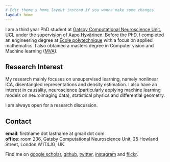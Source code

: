 ```yaml
---
# Edit theme's home layout instead if you wanna make some changes
layout: home
---
```


I am a third year PhD student at [Gatsby Computational Neuroscience Unit](http://www.gatsby.ucl.ac.uk/), [UCL](https://www.ucl.ac.uk/) under the supervision of [Aapo Hyvärinen](https://www.cs.helsinki.fi/u/ahyvarin/). Before the PhD, I completed an engineering degree at [École polytechnique](https://www.polytechnique.edu) with a focus on applied mathematics. I also obtained a masters degree in Computer vision and Machine learning ([MVA](https://math.ens-paris-saclay.fr/version-francaise/formations/master-mva/)).


## Research Interest

My research mainly focuses on unsupervised learning, namely nonlinear ICA, disentangled representations and density estimation. I also have an interest in causality, neuroscience (particularly applying machine learning models on neuroimaging data), statistical physics and differential geometry.

I am always open for a research discussion.




## Contact
**email**: firstname dot lastname at gmail dot com. <br/>
**office**: room 236, Gatsby Computational Neuroscience Unit, 25 Howland Street, London W1T4JG, UK


Find me on [google scholar](https://scholar.google.fr/citations?user=MBM_oOUAAAAJ&hl=en), [github](https://github.com/ilkhem), [twitter](https://twitter.com/ilkhem), [instagram](https://www.instagram.com/layskh/) and [flickr](https://www.flickr.com/photos/khemakhem/).

